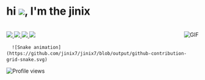 
<h1 align="left">hi <img src="https://raw.githubusercontent.com/kaueMarques/kaueMarques/master/hi.gif" width="30px">, I'm the jinix</h1>
<div>
  <a href="https://github.com/roroch4n
  <img height="180em" src="https://github-readme-stats.vercel.app/api?username=DustScript&show_icons=true&theme=dracula&include_all_commits=true&count_private=true%22/%3E
  <img height="180em" src="https://github-readme-stats.vercel.app/api/top-langs/?username=DustScript&layout=compact&langs_count=7&theme=dracula%22/%3E
</div>
<div style="display: inline_block"><br>
<div> 
  <a href="https://www.youtube.com/channel/UCBTbXcTf0KZpY9ehKbqvzSg?sub_confirmation=1" target="_blank"><img src="https://img.shields.io/badge/YouTube-FF0000?style=for-the-badge&logo=youtube&logoColor=white" target="_blank">
 </a>
  <a href="https://codepen.io/jinix7" target="_blank"><img src="https://img.shields.io/badge/codepen-000000?style=for-the-badge&logo=codepen&logoColor=white" target="_blank">  </a>
  <a href="https://www.linkedin.com/in/jinix7-%E3%85%A4-ab50b0219/" target="_blank"><img src="https://img.shields.io/badge/linkedin-4495d4?style=for-the-badge&logo=linkedin&logoColor=white" target="_blank">  </a>
  <a href="https://discord.gg/sYK53QkQ3Q" target="_blank"><img src="https://img.shields.io/badge/Discord-7289DA?style=for-the-badge&logo=discord&logoColor=white" target="_blank">  </a>
 
  <img align="right" alt="GIF" src="https://cdn.discordapp.com/attachments/818505825739735050/819662462382768150/351caf72c75afd8c58459687c46e38ec.png?950&height=204"/>
 
  
  
      ![Snake animation](https://github.com/jinix7/jinix7/blob/output/github-contribution-grid-snake.svg)
  
</div>
  
<p align="left"> <img src="https://komarev.com/ghpvc/?username=jinix7&color=yellow" alt="Profile views" /> </p>
  


